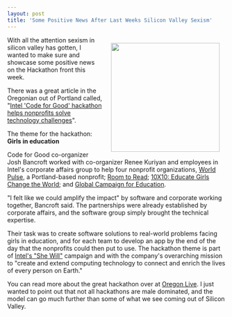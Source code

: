 ```yaml
---
layout: post
title: 'Some Positive News After Last Weeks Silicon Valley Sexism'
---
```

<p><img style="padding: 15px;" src="http://kinlane-productions.s3.amazonaws.com/hackweekends/Intel-Code-for-Good-hackathon.png" alt="" width="250" align="right" /></p>
<p>With all the attention sexism in silicon valley has gotten, I wanted to make sure and showcase some positive news on the Hackathon front this week.</p>
<p>There was a great article in the Oregonian out of Portland called, "<a title="Intel 'Code for Good' hackathon helps nonprofits solve technology challenges" href="http://www.oregonlive.com/hillsboro/index.ssf/2012/03/intel_code_for_good_hackathon.html">Intel 'Code for Good' hackathon helps nonprofits solve technology challenges</a>".</p>
<p>The theme for the hackathon: <strong>Girls in education</strong></p>
<p>Code for Good co-organizer Josh Bancroft worked with co-organizer Renee Kuriyan and employees in Intel's corporate affairs group to help four nonprofit organizations, <a href="http://www.worldpulse.com/">World Pulse</a>, a Portland-based nonprofit; <a href="http://www.roomtoread.org/">Room to Read</a>; <a href="http://10x10act.org/">10X10: Educate Girls Change the World</a>; and <a href="http://www.campaignforeducation.org/">Global Campaign for Education</a>.</p>
<p>"I felt like we could amplify the impact" by software and corporate working together, Bancroft said. The partnerships were already established by corporate affairs, and the software group simply brought the technical expertise.</p>
<p>Their task was to create software solutions to real-world problems facing girls in education, and for each team to develop an app by the end of the day that the nonprofits could then put to use. The hackathon theme is part of <a href="http://www.intel.com/shewill">Intel's "She Will"</a> campaign and with the company's overarching mission to "create and extend computing technology to connect and enrich the lives of every person on Earth."</p>
<p>You can read more about the great hackathon over at <a href="http://www.oregonlive.com/hillsboro/index.ssf/2012/03/intel_code_for_good_hackathon.html">Oregon Live</a>.&nbsp;I just wanted to point out that not all hackathons are male dominated, and the model can go much further than some of what we see coming out of Silicon Valley.</p>